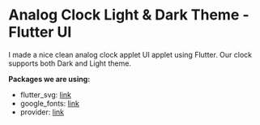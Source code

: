 # Analog Clock Light & Dark Theme - Flutter UI
I made a nice clean analog clock applet UI applet using Flutter. Our clock supports both Dark and Light theme.


**Packages we are using:**

- flutter_svg: [link](https://pub.dev/packages/flutter_svg)
- google_fonts: [link](https://pub.dev/packages/google_fonts)
- provider: [link](https://pub.dev/packages/provider)


